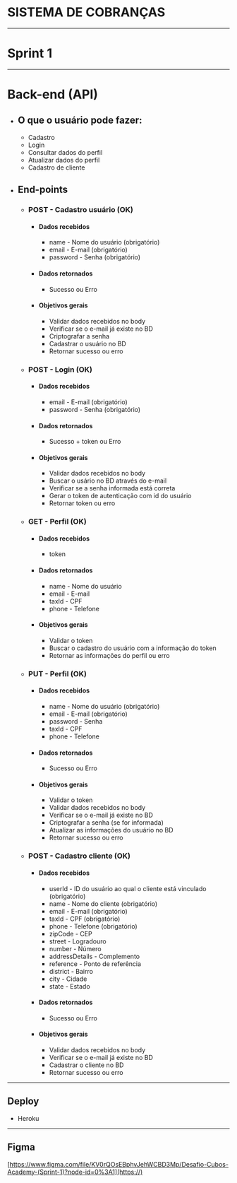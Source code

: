 # SISTEMA DE COBRANÇAS
---
# Sprint 1
---
# Back-end (API)

* ## O que o usuário pode fazer:
  * Cadastro
  * Login
  * Consultar dados do perfil
  * Atualizar dados do perfil
  * Cadastro de cliente

* ## End-points
  * ### POST - Cadastro usuário (OK)
    * #### Dados recebidos
      * name - Nome do usuário (obrigatório)
      * email - E-mail (obrigatório)
      * password - Senha (obrigatório)
    * #### Dados retornados
      * Sucesso ou Erro
    * #### Objetivos gerais
      * Validar dados recebidos no body
      * Verificar se o e-mail já existe no BD
      * Criptografar a senha
      * Cadastrar o usuário no BD
      * Retornar sucesso ou erro

  * ### POST - Login (OK)
    * #### Dados recebidos
      * email - E-mail (obrigatório)
      * password - Senha (obrigatório)
    * #### Dados retornados
      * Sucesso + token ou Erro
    * #### Objetivos gerais
      * Validar dados recebidos no body
      * Buscar o usário no BD através do e-mail
      * Verificar se a senha informada está correta
      * Gerar o token de autenticação com id do usuário
      * Retornar token ou erro

  * ### GET - Perfil (OK)
    * #### Dados recebidos
      * token
    * #### Dados retornados
      * name - Nome do usuário
      * email - E-mail
      * taxId - CPF
      * phone - Telefone
    * #### Objetivos gerais
      * Validar o token
      * Buscar o cadastro do usuário com a informação do token
      * Retornar as informações do perfil ou erro

  * ### PUT - Perfil (OK)
    * #### Dados recebidos
      * name - Nome do usuário (obrigatório)
      * email - E-mail (obrigatório)
      * password - Senha
      * taxId - CPF
      * phone - Telefone
    * #### Dados retornados
      * Sucesso ou Erro
    * #### Objetivos gerais
      * Validar o token
      * Validar dados recebidos no body
      * Verificar se o e-mail já existe no BD
      * Criptografar a senha (se for informada)      
      * Atualizar as informações do usuário no BD
      * Retornar sucesso ou erro

  * ### POST - Cadastro cliente (OK)
    * #### Dados recebidos
      * userId - ID do usuário ao qual o cliente está vinculado (obrigatório)
      * name - Nome do cliente (obrigatório)
      * email - E-mail (obrigatório)
      * taxId - CPF (obrigatório)
      * phone - Telefone (obrigatório)
      * zipCode - CEP
      * street - Logradouro
      * number - Número
      * addressDetails - Complemento
      * reference - Ponto de referência
      * district - Bairro
      * city - Cidade
      * state - Estado
    * #### Dados retornados
      * Sucesso ou Erro
    * #### Objetivos gerais
      * Validar dados recebidos no body
      * Verificar se o e-mail já existe no BD
      * Cadastrar o cliente no BD
      * Retornar sucesso ou erro

---

## Deploy
* Heroku

---

## Figma
[https://www.figma.com/file/KV0rQOsEBphvJehWCBD3Mp/Desafio-Cubos-Academy-(Sprint-1)?node-id=0%3A1](https://)